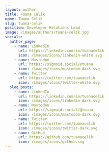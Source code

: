 ```yaml
---
layout: author
title: Tuana Çelik
name: Tuana Celik
slug: tuana-celik
position: Developer Relations Lead
image: /images/authors/tuana-celik.jpg
socials:
  author_page:
    - name: LinkedIn
      url: https://linkedin.com/in/tuanacelik
      icon: /images/icons/linkedin-white.svg
    - name: Mastodon
      url: https://sigmoid.social/@tuana
      icon: /images/icons/mastodon-dark.svg
    - name: Twitter
      url: https://twitter.com/tuanacelik
      icon: /images/icons/twitter-white.svg
  blog_posts:
    - name: LinkedIn
      url: https://linkedin.com/in/tuanacelik
      icon: /images/icons/linkedin-dark.svg
    - name: Mastodon
      url: https://sigmoid.social/@tuana
      icon: /images/icons/mastodon-dark.svg
    - name: Twitter
      url: https://twitter.com/tuanacelik
      icon: /images/icons/twitter-dark.svg
    - name: GitHub
      url: https://github.com/tuanacelik
      icon: /images/icons/github.svg
---
```

